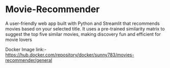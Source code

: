 # Movie-Recommender
A user-friendly web app built with Python and Streamlit that recommends movies based on your selected title. It uses a pre-trained similarity matrix to suggest the top five similar movies, making discovery fun and efficient for movie lovers

Docker Image link:- https://hub.docker.com/repository/docker/sunny783/movies-recommender/general
